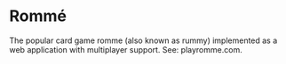 # Rommé
The popular card game romme (also known as rummy) implemented as a web application with multiplayer support. See: playromme.com.
